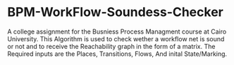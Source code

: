 # BPM-WorkFlow-Soundess-Checker
 A college assignment for the Busniess Process Managment course at Cairo University.
 This Algorithm is used to check wether a workflow net is sound or not and to receive the Reachability graph in the form of a matrix.
 The Required inputs are the Places, Transitions, Flows, And inital State/Marking.
